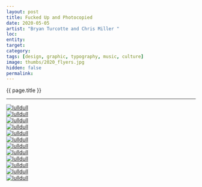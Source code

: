 ```yaml
---
layout: post
title: Fucked Up and Photocopied
date: 2020-05-05
artist: "Bryan Turcotte and Chris Miller "
loc: 
entity: 
target: 
category: 
tags: [design, graphic, typography, music, culture]
image: thumbs/2020_flyers.jpg
hidden: false
permalink:
---
```




<div class="highlight2">{{ page.title }}</div>

---



<div class="post_image">
	<a href="{{ site.baseurl }}/images/posts/2020_flyers/001.jpg" target="_blank">
	<img src="{{ site.baseurl }}/images/posts/2020_flyers/001.jpg" alt="lulldull"></a>
</div>

<div class="post_image">
	<a href="{{ site.baseurl }}/images/posts/2020_flyers/002.jpg" target="_blank">
	<img src="{{ site.baseurl }}/images/posts/2020_flyers/002.jpg" alt="lulldull"></a>
</div>

<div class="post_image">
	<a href="{{ site.baseurl }}/images/posts/2020_flyers/003.jpg" target="_blank">
	<img src="{{ site.baseurl }}/images/posts/2020_flyers/003.jpg" alt="lulldull"></a>
</div>

<div class="post_image">
	<a href="{{ site.baseurl }}/images/posts/2020_flyers/004.jpg" target="_blank">
	<img src="{{ site.baseurl }}/images/posts/2020_flyers/004.jpg" alt="lulldull"></a>
</div>

<div class="post_image">
	<a href="{{ site.baseurl }}/images/posts/2020_flyers/005.jpg" target="_blank">
	<img src="{{ site.baseurl }}/images/posts/2020_flyers/005.jpg" alt="lulldull"></a>
</div>

<div class="post_image">
	<a href="{{ site.baseurl }}/images/posts/2020_flyers/006.jpg" target="_blank">
	<img src="{{ site.baseurl }}/images/posts/2020_flyers/006.jpg" alt="lulldull"></a>
</div>

<div class="post_image">
	<a href="{{ site.baseurl }}/images/posts/2020_flyers/007.jpg" target="_blank">
	<img src="{{ site.baseurl }}/images/posts/2020_flyers/007.jpg" alt="lulldull"></a>
</div>

<div class="post_image">
	<a href="{{ site.baseurl }}/images/posts/2020_flyers/008.jpg" target="_blank">
	<img src="{{ site.baseurl }}/images/posts/2020_flyers/008.jpg" alt="lulldull"></a>
</div>

<div class="post_image">
	<a href="{{ site.baseurl }}/images/posts/2020_flyers/009.jpg" target="_blank">
	<img src="{{ site.baseurl }}/images/posts/2020_flyers/009.jpg" alt="lulldull"></a>
</div>

<div class="post_image">
	<a href="{{ site.baseurl }}/images/posts/2020_flyers/010.jpg" target="_blank">
	<img src="{{ site.baseurl }}/images/posts/2020_flyers/010.jpg" alt="lulldull"></a>
</div>

<div class="post_image">
	<a href="{{ site.baseurl }}/images/posts/2020_flyers/011.jpg" target="_blank">
	<img src="{{ site.baseurl }}/images/posts/2020_flyers/011.jpg" alt="lulldull"></a>
</div>

<div class="post_image">
	<a href="{{ site.baseurl }}/images/posts/2020_flyers/012.jpg" target="_blank">
	<img src="{{ site.baseurl }}/images/posts/2020_flyers/012.jpg" alt="lulldull"></a>
</div>